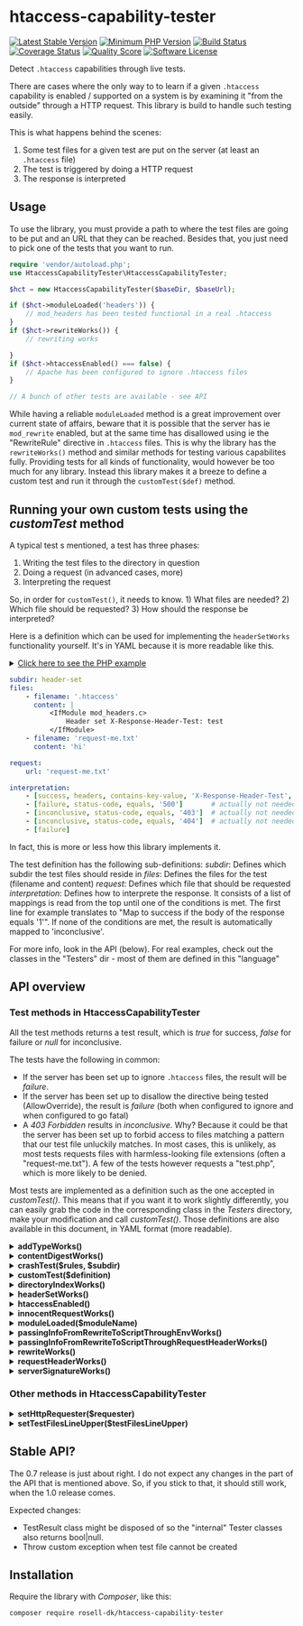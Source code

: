 # htaccess-capability-tester

[![Latest Stable Version](https://img.shields.io/packagist/v/rosell-dk/htaccess-capability-tester.svg?style=flat-square)](https://packagist.org/packages/rosell-dk/htaccess-capability-tester)
[![Minimum PHP Version](https://img.shields.io/badge/php-%3E%3D%205.6-8892BF.svg?style=flat-square)](https://php.net)
[![Build Status](https://travis-ci.org/rosell-dk/htaccess-capability-tester.png?branch=master)](https://travis-ci.org/rosell-dk/htaccess-capability-tester)
[![Coverage Status](https://img.shields.io/scrutinizer/coverage/g/rosell-dk/htaccess-capability-tester.svg?style=flat-square)](https://scrutinizer-ci.com/g/rosell-dk/htaccess-capability-tester/code-structure/master/code-coverage/src/)
[![Quality Score](https://img.shields.io/scrutinizer/g/rosell-dk/htaccess-capability-tester.svg?style=flat-square)](https://scrutinizer-ci.com/g/rosell-dk/htaccess-capability-tester/)
[![Software License](https://img.shields.io/badge/license-MIT-brightgreen.svg?style=flat-square)](https://github.com/rosell-dk/htaccess-capability-tester/blob/master/LICENSE)


Detect `.htaccess` capabilities through live tests.

There are cases where the only way to to learn if a given `.htaccess` capability is enabled / supported on a system is by examining it "from the outside" through a HTTP request. This library is build to handle such testing easily.

This is what happens behind the scenes:
1. Some test files for a given test are put on the server (at least an `.htaccess` file)
2. The test is triggered by doing a HTTP request
3. The response is interpreted

## Usage

To use the library, you must provide a path to where the test files are going to be put and an URL that they can be reached. Besides that, you just need to pick one of the tests that you want to run.

```php
require 'vendor/autoload.php';
use HtaccessCapabilityTester\HtaccessCapabilityTester;

$hct = new HtaccessCapabilityTester($baseDir, $baseUrl);

if ($hct->moduleLoaded('headers')) {
    // mod_headers has been tested functional in a real .htaccess
}
if ($hct->rewriteWorks()) {    
    // rewriting works

}
if ($hct->htaccessEnabled() === false) {
    // Apache has been configured to ignore .htaccess files
}

// A bunch of other tests are available - see API
```
While having a reliable `moduleLoaded` method is a great improvement over current state of affairs, beware that it is possible that the server has ie `mod_rewrite` enabled, but at the same time has disallowed using ie the "RewriteRule" directive in `.htaccess` files. This is why the library has the `rewriteWorks()` method and similar methods for testing various capabilites fully. Providing tests for all kinds of functionality, would however be too much for any library. Instead this library makes it a breeze to define a custom test and run it through the `customTest($def)` method.


## Running your own custom tests using the *customTest* method

A typical test s mentioned, a test has three phases:
1. Writing the test files to the directory in question
2. Doing a request (in advanced cases, more)
3. Interpreting the request

So, in order for `customTest()`, it needs to know. 1) What files are needed? 2) Which file should be requested? 3) How should the response be interpreted?

Here is a definition which can be used for implementing the `headerSetWorks` functionality yourself. It's in YAML because it is more readable like this.

<details><summary><u>Click here to see the PHP example</u></summary>
<p><br>
<b>PHP example</b>

```php
<?php
require 'vendor/autoload.php';
use HtaccessCapabilityTester\HtaccessCapabilityTester;

$hct = new HtaccessCapabilityTester($baseDir, $baseUrl);

$htaccessFile = <<<'EOD'
<IfModule mod_headers.c>
Header set X-Response-Header-Test: test
</IfModule>
EOD;

$test = [
    'subdir' => 'header-set',
    'files' => [
        ['.htaccess', $htaccessFile],
        ['request-me.txt', "hi"],
    ],
    'request' => 'request-me.txt',
    'interpretation' => [
        ['success', 'headers', 'contains-key-value', 'X-Response-Header-Test', 'test'],

        // the next three mappings are actually not necessary, as customTest() does standard
        // error handling automatically (can be turned off)
        ['failure', 'status-code', 'equals', '500'],       
        ['inconclusive', 'status-code', 'equals', '403'],
        ['inconclusive', 'status-code', 'equals', '404'],
    ]
];

if ($hct->customTest($test)) {
    // setting a header in the .htaccess works!
}
```

</p>
</details>

```yaml
subdir: header-set
files:
    - filename: '.htaccess'
      content: |
          <IfModule mod_headers.c>
              Header set X-Response-Header-Test: test
          </IfModule>
    - filename: 'request-me.txt'
      content: 'hi'

request:
    url: 'request-me.txt'

interpretation:
    - [success, headers, contains-key-value, 'X-Response-Header-Test', 'test']
    - [failure, status-code, equals, '500']       # actually not needed (part of standard error handling)
    - [inconclusive, status-code, equals, '403']  # actually not needed (part of standard error handling)
    - [inconclusive, status-code, equals, '404']  # actually not needed (part of standard error handling)
    - [failure]
```

In fact, this is more or less how this library implements it.

The test definition has the following sub-definitions:
*subdir*: Defines which subdir the test files should reside in
*files*: Defines the files for the test (filename and content)
*request*: Defines which file that should be requested
*interpretation*: Defines how to interprete the response. It consists of a list of mappings is read from the top until one of the conditions is met. The first line for example translates to "Map to success if the body of the response equals '1'". If none of the conditions are met, the result is automatically mapped to 'inconclusive'.

For more info, look in the API (below). For real examples, check out the classes in the "Testers" dir - most of them are defined in this "language"

## API overview

### Test methods in HtaccessCapabilityTester

All the test methods returns a test result, which is *true* for success, *false* for failure or *null* for inconclusive.

The tests have the following in common:
- If the server has been set up to ignore `.htaccess` files, the result will be *failure*.
- If the server has been set up to disallow the directive being tested (AllowOverride), the result is *failure* (both when configured to ignore and when configured to go fatal)
- A *403 Forbidden* results in *inconclusive*. Why? Because it could be that the server has been set up to forbid access to files matching a pattern that our test file unluckily matches. In most cases, this is unlikely, as most tests requests files with harmless-looking file extensions (often a "request-me.txt"). A few of the tests however requests a "test.php", which is more likely to be denied.

Most tests are implemented as a definition such as the one accepted in *customTest()*. This means that if you want it to work slightly differently, you can easily grab the code in the corresponding class in the *Testers* directory, make your modification and call *customTest()*. Those definitions are also available in this document, in YAML format (more readable).

<details><summary><b>addTypeWorks()</b></summary>
<p><br>
Tests if the *AddType* directive works.

Implementation (YAML definition):

```yaml
subdir: add-type
files:
  - filename: '.htaccess'
    content: |
      <IfModule mod_mime.c>
          AddType image/gif .test
      </IfModule>
  - filename: 'request-me.test'
    content: 'hi'
request:
  url: 'request-me.test'

interpretation:
 - ['success', 'headers', 'contains-key-value', 'Content-Type', 'image/gif']
 - ['inconclusive', 'status-code', 'not-equals', '200']
 - ['failure', 'headers', 'not-contains-key-value', 'Content-Type', 'image/gif']
```

</p>
</details>

<details><summary><b>contentDigestWorks()</b></summary>
<p>

Implementation (YAML definition):

```yaml
subdir: content-digest
subtests:
  - subdir: on
    files:
    - filename: '.htaccess'
      content: |
        ContentDigest On
    - filename: 'request-me.txt'
      content: 'hi'
    request:
      url: 'request-me.txt'
    interpretation:
      - ['failure', 'headers', 'not-contains-key', 'Content-MD5'],

    - subdir: off
      files:
        - filename: '.htaccess'
          content: |
             ContentDigest Off
        - filename: 'request-me.txt'
          content: 'hi'
      request:
        url: 'request-me.txt'

      interpretation:
        - ['failure', 'headers', 'contains-key', 'Content-MD5']
        - ['inconclusive', 'status-code', 'not-equals', '200']
        - ['success', 'status-code', 'equals', '200']
```

</p>
</details>

<details><summary><b>crashTest($rules, $subdir)</b></summary>
<p><br>
Test if some rules makes the server "crash" (respond with 500 Internal Server Error for requests to files in the folder).
You pass the rules that you want to check.
You can optionally pass in a subdir for the tests. If you do not do that, a hash of the rules will be used.

Implementation (PHP):

```php
/**
 * @param string $htaccessRules  The rules to check
 * @param string $subSubDir      subdir for the test files. If not supplied, a fingerprint of the rules will be used
 */
public function __construct($htaccessRules, $subSubDir = null)
{
    if (is_null($subSubDir)) {
        $subSubDir = hash('md5', $htaccessRules);
    }

    $test = [
        'subdir' => 'crash-tester/' . $subSubDir,
        'subtests' => [
            [
                'subdir' => 'the-suspect',
                'files' => [
                    ['.htaccess', $htaccessRules],
                    ['request-me.txt', 'thanks'],
                ],
                'request' => [
                    'url' => 'request-me.txt',
                    'bypass-standard-error-handling' => ['all']
                ],
                'interpretation' => [
                    ['success', 'status-code', 'not-equals', '500'],
                ]
            ],
            [
                'subdir' => 'the-innocent',
                'files' => [
                    ['.htaccess', '# I am no trouble'],
                    ['request-me.txt', 'thanks'],
                ],
                'request' => [
                    'url' => 'request-me.txt',
                    'bypass-standard-error-handling' => ['all']
                ],
                'interpretation' => [
                    // The suspect crashed. But if the innocent crashes too, we cannot judge
                    ['inconclusive', 'status-code', 'equals', '500'],

                    // The innocent did not crash. The suspect is guilty!
                    ['failure'],
                ]
            ],
        ]
    ];

    parent::__construct($test);
}
```

</p>
</details>

<details><summary><b>customTest($definition)</b></summary>
<p>

Allows you to run a custom test. Check out README.md for instructions

</p>
</details>

<details><summary><b>directoryIndexWorks()</b></summary>
<p><br>
Tests if DirectoryIndex works.

Implementation (YAML definition):

```yaml
subdir: directory-index
files:
  - filename: '.htaccess'
    content: |
      <IfModule mod_dir.c>
          DirectoryIndex index2.html
      </IfModule>
  - filename: 'index.html'
    content: '0'
  - filename: 'index2.html'
    content: '1'

request:
  url: ''   # We request the index, that is why its empty
  bypass-standard-error-handling: ['404']

interpretation:
  - ['success', 'body', 'equals', '1']
  - ['failure', 'body', 'equals', '0']
  - ['failure', 'status-code', 'equals', '404']  # "index.html" might not be set to index
```

</p>
</details>

<details><summary><b>headerSetWorks()</b></summary>
<p><br>
Tests if setting a response header works using the *Header* directive.

Implementation (YAML definition):

```yaml
subdir: header-set
files:
    - filename: '.htaccess'
      content: |
          <IfModule mod_headers.c>
              Header set X-Response-Header-Test: test
          </IfModule>
    - filename: 'request-me.txt'
      content: 'hi'

request:
    url: 'request-me.txt'

interpretation:
    - [success, headers, contains-key-value, 'X-Response-Header-Test', 'test'],
    - [failure]
```

</p>
</details>

<details><summary><b>htaccessEnabled()</b></summary>
<p><br>
Apache can be configured to ignore `.htaccess` files altogether. This method tests if the `.htaccess` file is processed at all

The method works by trying out a series of subtests until a conclusion is reached. It will never come out inconclusive.

How does it work?
- The first strategy is testing a series of features, such as `rewriteWorks()`. If any of them works, well, then the `.htaccess` must have been processed.
- Secondly, the `serverSignatureWorks()` is tested. The "ServerSignature" directive is special because it is in core and cannot be disabled with AllowOverride. If this test comes out as a failure, it is so *highly likely* that the .htaccess has not been processed, that we conclude that it has not.
- Lastly, if all other methods failed, we try calling `crashTest()` on an .htaccess file that we on purpose put syntax errors in. If it crashes, the .htaccess file must have been proccessed. If it does not crash, it has not. This last method is bulletproof - so why not do it first? Because it might generate an entry in the error log.

Main part of implementation:
```php
// If we can find anything that works, well the .htaccess must have been proccesed!
if ($hct->serverSignatureWorks()    // Override: None,  Status: Core, REQUIRES PHP
    || $hct->contentDigestWorks()   // Override: Options,  Status: Core
    || $hct->addTypeWorks()         // Override: FileInfo, Status: Base, Module: mime
    || $hct->directoryIndexWorks()  // Override: Indexes,  Status: Base, Module: mod_dir
    || $hct->rewriteWorks()         // Override: FileInfo, Status: Extension, Module: rewrite
    || $hct->headerSetWorks()       // Override: FileInfo, Status: Extension, Module: headers
) {
    $status = true;
} else {
    // The serverSignatureWorks() test is special because if it comes out as a failure,
    // we can be *almost* certain that the .htaccess has been completely disabled

    $serverSignatureWorks = $hct->serverSignatureWorks();
    if ($serverSignatureWorks === false) {
        $status = false;
        $info = 'ServerSignature directive does not work - and it is in core';
    } else {
        // Last bullet in the gun:
        // Try an .htaccess with syntax errors in it.
        // (we do this lastly because it may generate an entry in the error log)
        $crashTestResult = $hct->crashTest('aoeu', 'htaccess-enabled-malformed-htaccess');
        if ($crashTestResult === false) {
            // It crashed, - which means .htaccess is processed!
            $status = true;
            $info = 'syntax error in an .htaccess causes crash';
        } elseif ($crashTestResult === true) {
            // It did not crash. So the .htaccess is not processed, as syntax errors
            // makes servers crash
            $status = false;
            $info = 'syntax error in an .htaccess does not cause crash';
        } elseif (is_null($crashTestResult)) {
            // It did crash. But so did a request to an innocent text file in a directory
            // without a .htaccess file in it. Something is making all requests fail and
            // we cannot judge.
            $status = null;
            $info = 'all requests results in 500 Internal Server Error';
        }
    }
}
return new TestResult($status, $info);
```

</p>
</details>

<details><summary><b>innocentRequestWorks()</b></summary>
<p><br>
Tests if an innocent request to a text file works. Most tests use this test when they get a 500 Internal Error, in order to decide if this is a general problem (general problem => inconclusive, specific problem => failure).

Implementation (YAML definition):

```yaml
subdir: innocent-request
files:
  - filename: 'request-me.txt'
    content: 'thank you my dear'

request:
  url: 'request-me.txt'
  bypass-standard-error-handling: 'all'

interpretation:
  - ['success', 'status-code', 'equals', '200']
  - ['inconclusive', 'status-code', 'equals', '403']
  - ['inconclusive', 'status-code', 'equals', '404']
  - ['failure']
```

</p>
</details>

<details><summary><b>moduleLoaded($moduleName)</b></summary>
<p><br>
Tests if a given module is loaded. Note that you in most cases would want to not just know if a module is loaded, but also ensure that the directives you are using are allowed. So for example, instead of calling `moduleLoaded("rewrite")`, you should probably call `rewriteWorks()`;

Implementation:

The method has many ways to test if a module is loaded, based on what works. If for example setting headers has been established to be working and we want to know if "setenvif" module is loaded, the following .htaccess rules will be tested, and the response will be examined.
```
<IfModule mod_setenvif.c>
    Header set X-Response-Header-Test: 1
</IfModule>
<IfModule !mod_setenvif.c>
    Header set X-Response-Header-Test: 0
</IfModule>
```

</p>
</details>

<details><summary><b>passingInfoFromRewriteToScriptThroughEnvWorks()</b></summary>
<p><br>
Say you have a rewrite rule that points to a PHP script and you would like to pass some information along to the PHP. Usually, you will just pass it in the query string. But this won't do if the information is sensitive. In that case, there are some tricks available. The trick being tested here tells the RewriteRule directive to set an environment variable, which in many setups can be picked up in the script.

Implementation (YAML definition):

```yaml
subdir: pass-info-from-rewrite-to-script-through-env
files:
  - filename: '.htaccess'
    content: |
      <IfModule mod_rewrite.c>

          # Testing if we can pass environment variable from .htaccess to script in a RewriteRule
          # We pass document root, because that can easily be checked by the script

          RewriteEngine On
          RewriteRule ^test\.php$ - [E=PASSTHROUGHENV:%{DOCUMENT_ROOT},L]

      </IfModule>
  - filename: 'test.php'
    content: |
      <?php

      /**
       *  Get environment variable set with mod_rewrite module
       *  Return false if the environment variable isn't found
       */
      function getEnvPassedInRewriteRule($envName) {
          // Environment variables passed through the REWRITE module have "REWRITE_" as a prefix
          // (in Apache, not Litespeed, if I recall correctly).
          // Multiple iterations causes multiple REWRITE_ prefixes, and we get many environment variables set.
          // We simply look for an environment variable that ends with what we are looking for.
          // (so make sure to make it unique)
          $len = strlen($envName);
          foreach ($_SERVER as $key => $item) {
              if (substr($key, -$len) == $envName) {
                  return $item;
              }
          }
          return false;
      }

      $result = getEnvPassedInRewriteRule('PASSTHROUGHENV');
      if ($result === false) {
          echo '0';
          exit;
      }
      echo ($result == $_SERVER['DOCUMENT_ROOT'] ? '1' : '0');

request:
  url: 'test.php'

interpretation:
  - ['success', 'body', 'equals', '1']
  - ['failure', 'body', 'equals', '0']
  - ['inconclusive', 'body', 'begins-with', '<?php']
  - ['inconclusive']
 ```

</p>
</details>

<details><summary><b>passingInfoFromRewriteToScriptThroughRequestHeaderWorks()</b></summary>
<p><br>
Say you have a rewrite rule that points to a PHP script and you would like to pass some information along to the PHP. Usually, you will just pass it in the query string. But this won't do if the information is sensitive. In that case, there are some tricks available. The trick being tested here tells the RewriteRule directive to set an environment variable which a RequestHeader directive picks up on and passes on to the script in a request header.

Implementation (YAML definition):

```yaml
subdir: pass-info-from-rewrite-to-script-through-request-header
files:
  - filename: '.htaccess'
    content: |
      <IfModule mod_rewrite.c>
          RewriteEngine On

          # Testing if we can pass an environment variable through a request header
          # We pass document root, because that can easily be checked by the script

          <IfModule mod_headers.c>
            RequestHeader set PASSTHROUGHHEADER "%{PASSTHROUGHHEADER}e" env=PASSTHROUGHHEADER
          </IfModule>
          RewriteRule ^test\.php$ - [E=PASSTHROUGHHEADER:%{DOCUMENT_ROOT},L]

      </IfModule>
  - filename: 'test.php'
    content: |
      <?php
      if (isset($_SERVER['HTTP_PASSTHROUGHHEADER'])) {
          echo ($_SERVER['HTTP_PASSTHROUGHHEADER'] == $_SERVER['DOCUMENT_ROOT'] ? 1 : 0);
          exit;
      }
      echo '0';

request:
  url: 'test.php'

interpretation:
  - ['success', 'body', 'equals', '1']
  - ['failure', 'body', 'equals', '0']
  - ['inconclusive', 'body', 'begins-with', '<?php']
  - ['inconclusive']
```

</p>
</details>

<details><summary><b>rewriteWorks()</b></summary>
<p><br>
Tests if rewriting works.

Implementation (YAML definition):
```yaml
subdir: rewrite
files:
  - filename: '.htaccess'
    content: |
      <IfModule mod_rewrite.c>
          RewriteEngine On
          RewriteRule ^0\.txt$ 1\.txt [L]
      </IfModule>
  - filename: '0.txt'
    content: '0'
  - filename: '1.txt'
    content: '1'

request:
  url: '0.txt'

interpretation:
  - [success, body, equals, '1']
  - [failure, body, equals, '0']
```

</p>
</details>

<details><summary><b>requestHeaderWorks()</b></summary>
<p><br>
Tests if a request header can be set using the *RequestHeader* directive.

Implementation (YAML definition):

```yaml
subdir: request-header
files:
  - filename: '.htaccess'
    content: |
      <IfModule mod_headers.c>
          # Certain hosts seem to strip non-standard request headers,
          # so we use a standard one to avoid a false negative
          RequestHeader set User-Agent "request-header-test"
      </IfModule>
  - filename: 'test.php'
    content: |
      <?php
      if (isset($_SERVER['HTTP_USER_AGENT'])) {
          echo  $_SERVER['HTTP_USER_AGENT'] == 'request-header-test' ? 1 : 0;
      } else {
          echo 0;
      }

request:
  url: 'test.php'

interpretation:
  - ['success', 'body', 'equals', '1']
  - ['failure', 'body', 'equals', '0']
  - ['inconclusive', 'body', 'begins-with', '<?php']
```

</p>
</details>

<details><summary><b>serverSignatureWorks()</b></summary>
<p><br>
Tests if the *ServerSignature* directive works.

Implementation (YAML definition):
```yaml
subdir: server-signature
subtests:
  - subdir: on
    files:
    - filename: '.htaccess'
      content: |
        ServerSignature On
    - filename: 'test.php'
      content: |
      <?php
      if (isset($_SERVER['SERVER_SIGNATURE']) && ($_SERVER['SERVER_SIGNATURE'] != '')) {
          echo 1;
      } else {
          echo 0;
      }
    request:
      url: 'test.php'
    interpretation:
      - ['inconclusive', 'body', 'isEmpty']
      - ['inconclusive', 'status-code', 'not-equals', '200']
      - ['failure', 'body', 'equals', '0']

  - subdir: off
    files:
    - filename: '.htaccess'
      content: |
        ServerSignature Off
    - filename: 'test.php'
      content: |
      <?php
      if (isset($_SERVER['SERVER_SIGNATURE']) && ($_SERVER['SERVER_SIGNATURE'] != '')) {
          echo 0;
      } else {
          echo 1;
      }
    request:
      url: 'test.php'
    interpretation:
      - ['inconclusive', 'body', 'isEmpty']
      - ['success', 'body', 'equals', '1']
      - ['failure', 'body', 'equals', '0']
      - ['inconclusive']
```

</p>
</details>

### Other methods in HtaccessCapabilityTester

<details><summary><b>setHttpRequester($requester)</b></summary>
<p><br>
This allows you to use another object for making HTTP requests than the standard one provided by this library. The standard one uses `file_get_contents` to make the request and is implemented in `SimpleHttpRequester.php`. You might for example prefer to use *curl* or, if you are making a Wordpress plugin, you might want to use the one provided by the Wordpress framework.
</p>
</details>

<details><summary><b>setTestFilesLineUpper($testFilesLineUpper)</b></summary>
<p><br>
This allows you to use another object for lining up the test files than the standard one provided by this library. The standard one uses `file_put_contents` to save files and is implemented in `SimpleTestFileLineUpper.php`. You will probably not need to swap the test file line-upper.
</p>
</details>

## Stable API?
The 0.7 release is just about right. I do not expect any changes in the part of the API that is mentioned above. So, if you stick to that, it should still work, when the 1.0 release comes.

Expected changes:
- TestResult class might be disposed of so the "internal" Tester classes also returns bool|null.
- Throw custom exception when test file cannot be created

## Installation
Require the library with *Composer*, like this:

```text
composer require rosell-dk/htaccess-capability-tester
```
